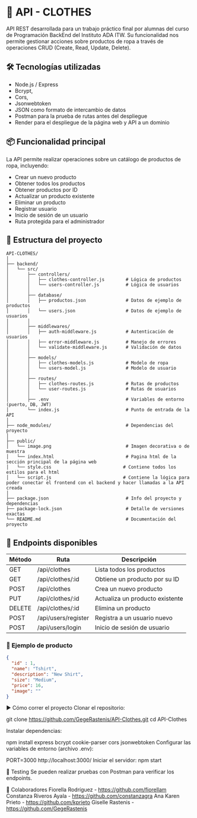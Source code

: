 # 👗 API - CLOTHES

API REST desarrollada para un trabajo práctico final por alumnas del curso de Programación BackEnd del Instituto ADA ITW. Su funcionalidad nos permite gestionar acciones sobre productos de ropa a través de operaciones CRUD (Create, Read, Update, Delete).

## 🛠️ Tecnologías utilizadas

- Node.js / Express
- Bcrypt,
- Cors,
- Jsonwebtoken
- JSON como formato de intercambio de datos
- Postman para la prueba de rutas antes del despliegue
- Render para el despliegue de la página web y API a un dominio
  

## 📦 Funcionalidad principal

La API permite realizar operaciones sobre un catálogo de productos de ropa, incluyendo:

- Crear un nuevo producto
- Obtener todos los productos
- Obtener productos por ID
- Actualizar un producto existente
- Eliminar un producto
- Registrar usuario
- Inicio de sesión de un usuario
- Ruta protegida para el administrador

## 📁 Estructura del proyecto
```
API-CLOTHES/  
│
├── backend/  
│   └── src/  
│       ├── controllers/  
│       │   ├── clothes-controller.js        # Lógica de productos  
│       │   └── users-controller.js          # Lógica de usuarios  
│       │
│       ├── database/  
│       │   ├── productos.json               # Datos de ejemplo de productos  
│       │   └── users.json                   # Datos de ejemplo de usuarios  
│       │
│       ├── middlewares/  
│       │   ├── auth-middleware.js           # Autenticación de usuarios  
│       │   ├── error-middleware.js          # Manejo de errores  
│       │   └── validate-middleware.js       # Validación de datos  
│       │
│       ├── models/  
│       │   ├── clothes-models.js            # Modelo de ropa  
│       │   └── users-model.js               # Modelo de usuario  
│       │
│       ├── routes/  
│       │   ├── clothes-routes.js            # Rutas de productos  
│       │   └── user-routes.js               # Rutas de usuarios  
│       │
│       ├── .env                             # Variables de entorno (puerto, DB, JWT)  
│       └── index.js                         # Punto de entrada de la API  
│
├── node_modules/                            # Dependencias del proyecto  
│
├── public/  
│   └── image.png                            # Imagen decorativa o de muestra
│   └── index.html                           # Pagina html de la sección principal de la página web
│   └── style.css                           # Contiene todos los estilos para el html
│   └── script.js                           # Contiene la lógica para poder conectar el frontend con el backend y hacer llamadas a la API creada
│
├── package.json                             # Info del proyecto y dependencias  
├── package-lock.json                        # Detalle de versiones exactas  
└── README.md                                # Documentación del proyecto  
```

## 🔗 Endpoints disponibles

| Método | Ruta               | Descripción                         |
|--------|--------------------|-------------------------------------|
| GET    | /api/clothes       | Lista todos los productos           |
| GET    | /api/clothes/:id   | Obtiene un producto por su ID       |
| POST   | /api/clothes       | Crea un nuevo producto              |
| PUT    | /api/clothes/:id   | Actualiza un producto existente     |
| DELETE | /api/clothes/:id   | Elimina un producto                 |
| POST   | /api/users/register| Registra a un usuario nuevo         |
| POST   | /api/users/login   | Inicio de sesión de usuario         |


### 📌 Ejemplo de producto

```json
{
  "id" : 1, 
  "name": "Tshirt",
  "description": "New Shirt",
  "size": "Medium",
  "price": 16,
  "image": ""
}
```
▶️ Cómo correr el proyecto
Clonar el repositorio:

git clone https://github.com/GegeRastenis/API-Clothes.git
cd API-Clothes

Instalar dependencias:

npm install express bcrypt cookie-parser cors jsonwebtoken
Configurar las variables de entorno (archivo .env):

PORT=3000
http://localhost:3000/
Iniciar el servidor:
npm start


🧪 Testing
Se pueden realizar pruebas con Postman para verificar los endpoints.

🤝 Colaboradores
Fiorella Rodríguez - https://github.com/fiorellam
Constanza Riveros Ayala  - https://github.com/constanzagra
Ana Karen Prieto - https://github.com/kprieto
Giselle Rastenis - https://github.com/GegeRastenis

